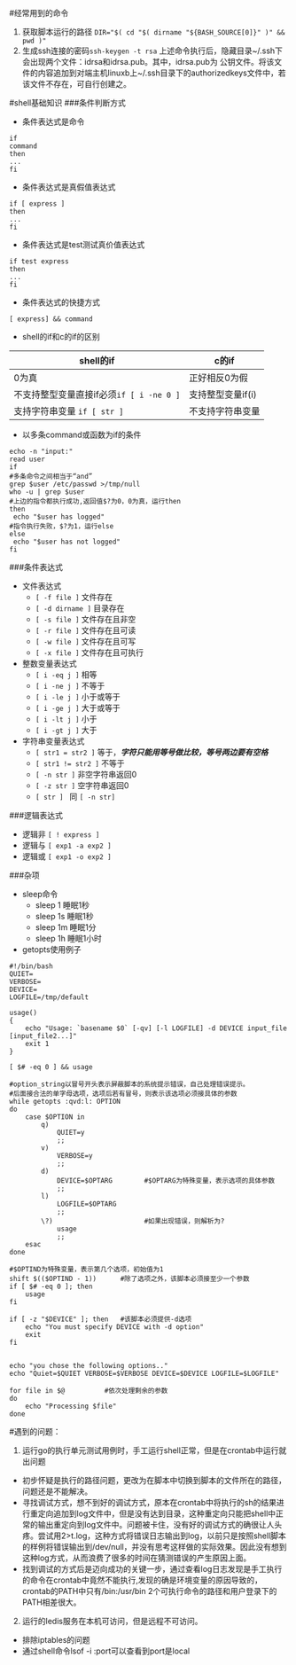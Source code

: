 #经常用到的命令
1. 获取脚本运行的路径
`DIR="$( cd "$( dirname "${BASH_SOURCE[0]}" )" && pwd )"`
2. 生成ssh连接的密码`ssh-keygen -t rsa` 上述命令执行后，隐藏目录~/.ssh下会出现两个文件：idrsa和idrsa.pub。其中，idrsa.pub为
公钥文件。将该文件的内容追加到对端主机linuxb上~/.ssh目录下的authorizedkeys文件中，若该文件不存在，可自行创建之。

#shell基础知识
###条件判断方式

 + 条件表达式是命令
```shell
if
command
then
...
fi
```
 + 条件表达式是真假值表达式
```shell
if [ express ]
then
...
fi
```
 + 条件表达式是test测试真价值表达式
```shell
if test express
then
...
fi
```
 + 条件表达式的快捷方式
```shell
[ express] && command
```
 + shell的if和c的if的区别

shell的if|c的if
---------|-----
0为真|正好相反0为假
不支持整型变量直接if必须`if [ i -ne 0 ]` | 支持整型变量if(i)
支持字符串变量 `if [ str ]` | 不支持字符串变量

+ 以多条command或函数为if的条件
```shell
echo -n "input:"
read user
if
#多条命令之间相当于“and”
grep $user /etc/passwd >/tmp/null      
who -u | grep $user
#上边的指令都执行成功,返回值$?为0，0为真，运行then
then
 echo "$user has logged"
#指令执行失败，$?为1，运行else 
else                           
 echo "$user has not logged"
fi  
```
###条件表达式
+ 文件表达式
  + `[ -f file ]` 文件存在
  + `[ -d dirname ]` 目录存在
  + `[ -s file ]` 文件存在且非空
  + `[ -r file ]` 文件存在且可读
  + `[ -w file ]` 文件存在且可写
  + `[ -x file ]` 文件存在且可执行
+ 整数变量表达式
  + `[ i -eq j ]` 相等
  + `[ i -ne j ]` 不等于
  + `[ i -le j ]` 小于或等于
  + `[ i -ge j ]` 大于或等于
  + `[ i -lt j ]` 小于
  + `[ i -gt j ]` 大于
+ 字符串变量表达式
  + `[ str1 = str2 ]` 等于，***字符只能用等号做比较，等号两边要有空格***
  + `[ str1 != str2 ]` 不等于
  + `[ -n str ]` 非空字符串返回0
  + `[ -z str ]` 空字符串返回0
  + `[ str ] ` 同 `[ -n str]`

###逻辑表达式
+ 逻辑非 `[ ! express ]`
+ 逻辑与 `[ exp1 -a exp2 ]`
+ 逻辑或 `[ exp1 -o exp2 ]`

###杂项
+ sleep命令
  + sleep 1    睡眠1秒
  + sleep 1s   睡眠1秒
  + sleep 1m   睡眠1分
  + sleep 1h   睡眠1小时 
+ getopts使用例子
```shell
#!/bin/bash 
QUIET=
VERBOSE=
DEVICE=
LOGFILE=/tmp/default

usage()
{
    echo "Usage: `basename $0` [-qv] [-l LOGFILE] -d DEVICE input_file [input_file2...]"
    exit 1
}

[ $# -eq 0 ] && usage

#option_string以冒号开头表示屏蔽脚本的系统提示错误，自己处理错误提示。
#后面接合法的单字母选项，选项后若有冒号，则表示该选项必须接具体的参数
while getopts :qvd:l: OPTION
do
    case $OPTION in
        q)
            QUIET=y
            ;;
        v)
            VERBOSE=y
            ;;
        d)
            DEVICE=$OPTARG        #$OPTARG为特殊变量，表示选项的具体参数
            ;;
        l)
            LOGFILE=$OPTARG
            ;;
        \?)                       #如果出现错误，则解析为?
            usage
            ;;
    esac
done

#$OPTIND为特殊变量，表示第几个选项，初始值为1
shift $(($OPTIND - 1))      #除了选项之外，该脚本必须接至少一个参数
if [ $# -eq 0 ]; then
    usage
fi

if [ -z "$DEVICE" ]; then   #该脚本必须提供-d选项
    echo "You must specify DEVICE with -d option"
    exit
fi


echo "you chose the following options.."
echo "Quiet=$QUIET VERBOSE=$VERBOSE DEVICE=$DEVICE LOGFILE=$LOGFILE"

for file in $@          #依次处理剩余的参数
do
    echo "Processing $file"
done
```

#遇到的问题：
1. 运行go的执行单元测试用例时，手工运行shell正常，但是在crontab中运行就出问题
  + 初步怀疑是执行的路径问题，更改为在脚本中切换到脚本的文件所在的路径，问题还是不能解决。
  + 寻找调试方式，想不到好的调试方式，原本在crontab中将执行的sh的结果进行重定向追加到log文件中，但是没有达到目录，这种重定向只能把shell中正常的输出重定向到log文件中。问题被卡住，没有好的调试方式的确很让人头疼。尝试用2>t.log，这种方式将错误日志输出到log，以前只是按照shell脚本的样例将错误输出到/dev/null，并没有思考这样做的实际效果。因此没有想到这种log方式，从而浪费了很多的时间在猜测错误的产生原因上面。
  + 找到调试的方式后是迈向成功的关键一步，通过查看log日志发现是手工执行的命令在crontab中竟然不能执行,发现的确是环境变量的原因导致的，crontab的PATH中只有/bin:/usr/bin 2个可执行命令的路径和用户登录下的PATH相差很大。
2. 运行的ledis服务在本机可访问，但是远程不可访问。
  + 排除iptables的问题
  + 通过shell命令lsof -i :port可以查看到port是local

